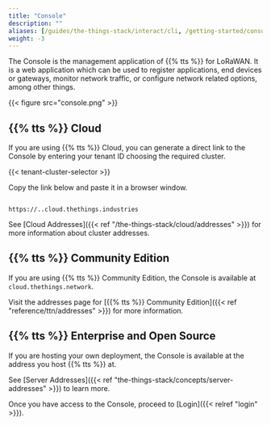 ```yaml
---
title: "Console"
description: ""
aliases: [/guides/the-things-stack/interact/cli, /getting-started/console]
weight: -3
---
```


The Console is the management application of {{% tts %}} for LoRaWAN. It is a web application which can be used to register applications, end devices or gateways, monitor network traffic, or configure network related options, among other things.

<!--more-->

{{< figure src="console.png" >}}

## {{% tts %}} Cloud

If you are using {{% tts %}} Cloud, you can generate a direct link to the Console by entering your tenant ID choosing the required cluster.

{{< tenant-cluster-selector >}}

Copy the link below and paste it in a browser window.

<p>
<code data-content="cluster-address">
https://<span data-content="tenant-id"></span>.<span data-content="cluster-id"></span>.cloud.thethings.industries
</code>
</p>

See [Cloud Addresses]({{< ref "/the-things-stack/cloud/addresses" >}}) for more information about cluster addresses.

## {{% tts %}} Community Edition

If you are using {{% tts %}} Community Edition, the Console is available at `cloud.thethings.network`.

Visit the addresses page for [{{% tts %}} Community Edition]({{< ref "reference/ttn/addresses" >}}) for more information.

## {{% tts %}} Enterprise and Open Source

If you are hosting your own deployment, the Console is available at the address you host {{% tts %}} at.

See [Server Addresses]({{< ref "the-things-stack/concepts/server-addresses" >}}) to learn more.

Once you have access to the Console, proceed to [Login]({{< relref "login" >}}).

